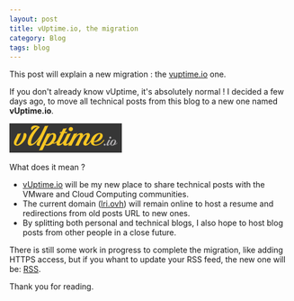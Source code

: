 ```yaml
---
layout: post
title: vUptime.io, the migration
category: Blog
tags: blog
---
```


This post will explain a new migration : the [vuptime.io](http://vuptime.io) one.

If you don't already know vUptime, it's absolutely normal ! I decided a few days ago, to move all technical posts from this blog to a new one named **vUptime.io**.

![vUptime.io Logo](/images/darkbg_200px.png)

What does it mean ?
* [vUptime.io](http://vuptime.io) will be my new place to share technical posts with the VMware and Cloud Computing communities.
* The current domain ([lri.ovh](https://lri.ovh)) will remain online to host a resume and redirections from old posts URL to new ones.
* By splitting both personal and technical blogs, I also hope to host blog posts from other people in a close future.

There is still some work in progress to complete the migration, like adding HTTPS access, but if you whant to update your RSS feed, the new one will be: [RSS](http://vuptime.io/feed.xml).

Thank you for reading.
